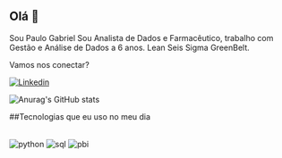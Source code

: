 ## Olá 👋

Sou Paulo Gabriel
Sou Analista de Dados e Farmacêutico, trabalho com Gestão e Análise de Dados a 6 anos.
Lean Seis Sigma GreenBelt.

Vamos nos conectar?

[![Linkedin](https://img.shields.io/badge/LinkedIn-0077B5?style=for-the-badge&logo=linkedin&logoColor=white)](https://www.linkedin.com/in/paulopggomes/)

![Anurag's GitHub stats](https://github-readme-stats.vercel.app/api?username=paulogabrieldados&show_icons=true&theme=dracula)

##Tecnologias que eu uso no meu dia
<div style= "diplay inline_block"><br/>
	<img align="center" alt="python" src="https://img.shields.io/badge/Python-3776AB?style=for-the-badge&logo=python&logoColor=white" />
	<img align="center" alt="sql" src="https://img.shields.io/badge/MySQL-00000F?style=for-the-badge&logo=mysql&logoColor=white" />
	<img align="center" alt= "pbi" src="https://img.shields.io/badge/PowerBI-F2C811?style=for-the-badge&logo=Power%20BI&logoColor=white" />
</div>        

